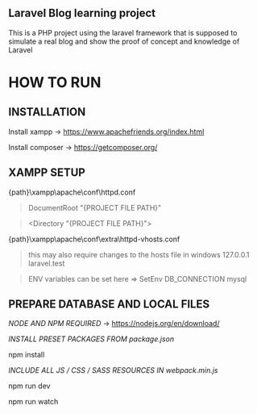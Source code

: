 ## Laravel Blog learning project
This is a PHP project using the laravel framework that is supposed to simulate a real blog and show the proof of concept and knowledge of Laravel

# HOW TO RUN
## INSTALLATION
Install xampp -> https://www.apachefriends.org/index.html

Install composer -> https://getcomposer.org/

## XAMPP SETUP
{path}\xampp\apache\conf\httpd.conf 

>DocumentRoot "{PROJECT FILE PATH}"

><Directory "{PROJECT FILE PATH}">


{path}\xampp\apache\conf\extra\httpd-vhosts.conf 

><VirtualHost laravel.test:3000>

>this may also require changes to the hosts file in windows 127.0.0.1 laravel.test

>ENV variables can be set here => SetEnv DB_CONNECTION mysql

## PREPARE DATABASE AND LOCAL FILES

*NODE AND NPM REQUIRED* -> https://nodejs.org/en/download/


*INSTALL PRESET PACKAGES FROM package.json*

npm install

*INCLUDE ALL JS / CSS / SASS RESOURCES IN webpack.min.js*

npm run dev 

npm run watch
